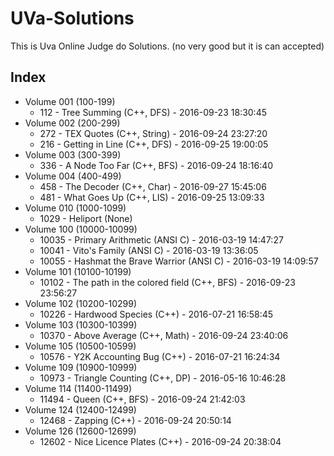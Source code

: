 # UVa-Solutions
This is Uva Online Judge do Solutions. (no very good but it is can accepted)

## Index
* Volume 001 (100-199)
  * 112 - Tree Summing (C++, DFS) - 2016-09-23 18:30:45
* Volume 002 (200-299)
  * 272 - TEX Quotes (C++, String) - 2016-09-24 23:27:20
  * 216 - Getting in Line (C++, DFS) - 2016-09-25 19:00:05
* Volume 003 (300-399)
  * 336 - A Node Too Far (C++, BFS) - 2016-09-24 18:16:40
* Volume 004 (400-499)
  * 458 - The Decoder (C++, Char) - 2016-09-27 15:45:06
  * 481 - What Goes Up (C++, LIS) - 2016-09-25 13:09:33
* Volume 010 (1000-1099)
  * 1029 - Heliport (None)
* Volume 100 (10000-10099)
  * 10035 - Primary Arithmetic (ANSI C) - 2016-03-19 14:47:27
  * 10041 - Vito's Family (ANSI C) - 2016-03-19 13:36:05
  * 10055 - Hashmat the Brave Warrior (ANSI C) - 2016-03-19 14:09:57
* Volume 101 (10100-10199)
  * 10102 - The path in the colored field (C++,  BFS) - 2016-09-23 23:56:27
* Volume 102 (10200-10299)
  * 10226 - Hardwood Species (C++) - 2016-07-21 16:58:45
* Volume 103 (10300-10399)
  * 10370 - Above Average (C++, Math) - 2016-09-24 23:40:06
* Volume 105 (10500-10599)
  * 10576 - Y2K Accounting Bug (C++) - 2016-07-21 16:24:34
* Volume 109 (10900-10999)
  * 10973 - Triangle Counting (C++, DP) -	2016-05-16 10:46:28
* Volume 114 (11400-11499)
  * 11494 - Queen (C++, BFS) - 2016-09-24 21:42:03
* Volume 124 (12400-12499)
  * 12468 - Zapping (C++) - 2016-09-24 20:50:14
* Volume 126 (12600-12699)
  * 12602 - Nice Licence Plates (C++) - 2016-09-24 20:38:04
